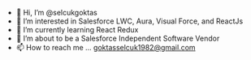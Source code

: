 - 👋 Hi, I’m @selcukgoktas
- 👀 I’m interested in Salesforce LWC, Aura, Visual Force, and ReactJs
- 🌱 I’m currently learning React Redux
- 💞️ I’m about to be a Salesforce Independent Software Vendor
- 📫 How to reach me ... goktasselcuk1982@gmail.com

<!---
selcukgoktas/selcukgoktas is a ✨ special ✨ repository because its `README.md` (this file) appears on your GitHub profile.
You can click the Preview link to take a look at your changes.
--->
